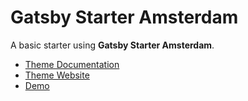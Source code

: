 # Gatsby Starter Amsterdam

A basic starter using **Gatsby Starter Amsterdam**.

- [Theme Documentation](https://github.com/ryanwiemer/gatsby-theme-amsterdam)
- [Theme Website](https://amsterdam.netlify.com/)
- [Demo](https://gatsby-starter-amsterdam.netlify.com/)

